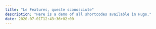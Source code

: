 ```yaml
---
title: "Le Features, queste sconosciute"
description: "Here is a demo of all shortcodes available in Hugo."
date: 2020-07-01T12:43:36+02:00
---
```


